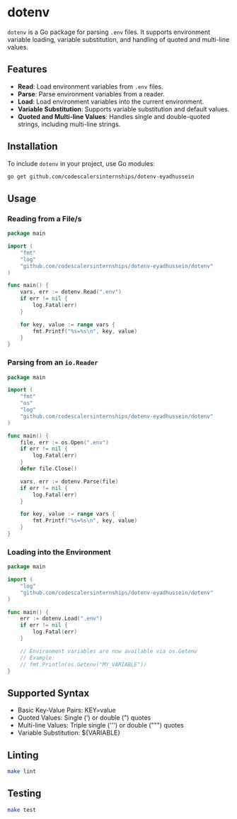 # dotenv

`dotenv` is a Go package for parsing `.env` files. It supports environment variable loading, variable substitution, and handling of quoted and multi-line values.

## Features

- **Read**: Load environment variables from `.env` files.
- **Parse**: Parse environment variables from a reader.
- **Load**: Load environment variables into the current environment.
- **Variable Substitution**: Supports variable substitution and default values.
- **Quoted and Multi-line Values**: Handles single and double-quoted strings, including multi-line strings.

## Installation

To include `dotenv` in your project, use Go modules:

```bash
go get github.com/codescalersinternships/dotenv-eyadhussein
```

## Usage

### Reading from a File/s

```go
package main

import (
    "fmt"
    "log"
    "github.com/codescalersinternships/dotenv-eyadhussein/dotenv"
)

func main() {
    vars, err := dotenv.Read(".env")
    if err != nil {
        log.Fatal(err)
    }

    for key, value := range vars {
        fmt.Printf("%s=%s\n", key, value)
    }
}
```

### Parsing from an `io.Reader`

```go
package main

import (
    "fmt"
    "os"
    "log"
    "github.com/codescalersinternships/dotenv-eyadhussein/dotenv"
)

func main() {
    file, err := os.Open(".env")
    if err != nil {
        log.Fatal(err)
    }
    defer file.Close()

    vars, err := dotenv.Parse(file)
    if err != nil {
        log.Fatal(err)
    }

    for key, value := range vars {
        fmt.Printf("%s=%s\n", key, value)
    }
}
```

### Loading into the Environment

```go
package main

import (
    "log"
    "github.com/codescalersinternships/dotenv-eyadhussein/dotenv"
)

func main() {
    err := dotenv.Load(".env")
    if err != nil {
        log.Fatal(err)
    }

    // Environment variables are now available via os.Getenv
    // Example:
    // fmt.Println(os.Getenv("MY_VARIABLE"))
}
```

## Supported Syntax

- Basic Key-Value Pairs: KEY=value
- Quoted Values: Single (') or double (") quotes
- Multi-line Values: Triple single (''') or double (""") quotes
- Variable Substitution: ${VARIABLE}

## Linting

```bash
make lint
```

## Testing

```bash
make test
```
